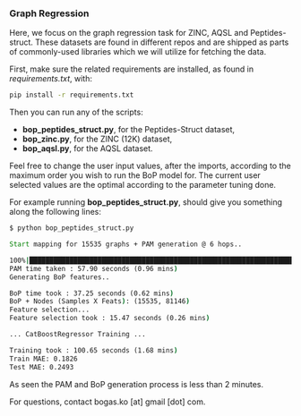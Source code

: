 ### Graph Regression

Here, we focus on the graph regression task for ZINC, AQSL and Peptides-struct.
These datasets are found in different repos and are shipped as parts of commonly-used libraries which we will utilize for fetching the data.

First, make sure the related requirements are installed, as found in *requirements.txt*, with:

```cmd
pip install -r requirements.txt
```

Then you can run any of the scripts:
- **bop_peptides_struct.py**, for the Peptides-Struct dataset,
- **bop_zinc.py**, for the ZINC (12K) dataset,
- **bop_aqsl.py**, for the AQSL dataset.


Feel free to change the user input values, after the imports, according to the maximum order you wish to run the BoP model for.
The current user selected values are the optimal according to the parameter tuning done.

For example running **bop_peptides_struct.py**, should give you something along the following lines:

```cmd
$ python bop_peptides_struct.py

Start mapping for 15535 graphs + PAM generation @ 6 hops..

100%|████████████████████████████████████████████████████████████████████████████████████| 15535/15535 [00:57<00:00, 271.42it/s]
PAM time taken : 57.90 seconds (0.96 mins)
Generating BoP features..

BoP time took : 37.25 seconds (0.62 mins)
BoP + Nodes (Samples X Feats): (15535, 81146)
Feature selection...
Feature selection took : 15.47 seconds (0.26 mins)

... CatBoostRegressor Training ...

Training took : 100.65 seconds (1.68 mins)
Train MAE: 0.1826
Test MAE: 0.2493
```

As seen the PAM and BoP generation process is less than 2 minutes.

For questions, contact bogas.ko [at] gmail [dot] com.
